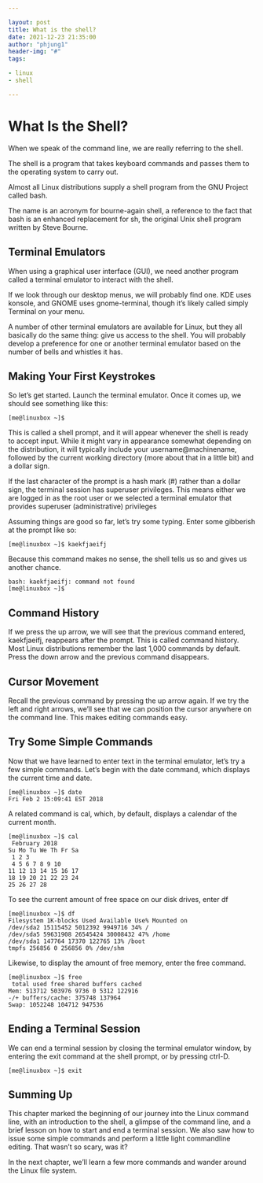 ```yaml
---

layout: post
title: What is the shell?
date: 2021-12-23 21:35:00
author: "phjung1"
header-img: "#"
tags:

- linux
- shell

---
```


# What Is the Shell?



When we speak of the command line, we are really referring to the shell. 

The shell is a program that takes keyboard commands and passes them to the operating system to carry out. 

Almost all Linux distributions supply a shell program from the GNU Project called bash. 

The name is an acronym for bourne-again shell, a reference to the fact that bash is an enhanced replacement for sh, the original Unix shell program written by Steve Bourne.



## Terminal Emulators

When using a graphical user interface (GUI), we need another program called a terminal emulator to interact with the shell.

 If we look through our desktop menus, we will probably find one. KDE uses konsole, and GNOME uses gnome-terminal, though it’s likely called simply Terminal on your menu. 

A number of other terminal emulators are available for Linux, but they all basically do the same thing: give us access to the shell. You will probably develop a preference for one or another terminal emulator based on the number of bells and whistles it has.



## Making Your First Keystrokes

So let’s get started. Launch the terminal emulator. Once it comes up, we
should see something like this:

    [me@linuxbox ~]$

This is called a shell prompt, and it will appear whenever the shell is
ready to accept input. While it might vary in appearance somewhat depending on the distribution, it will typically include your username@machinename,
followed by the current working directory (more about that in a little bit)
and a dollar sign.



If the last character of the prompt is a hash mark (#) rather than a
dollar sign, the terminal session has superuser privileges. This means either
we are logged in as the root user or we selected a terminal emulator that
provides superuser (administrative) privileges



Assuming things are good so far, let’s try some typing. Enter some
gibberish at the prompt like so:



    [me@linuxbox ~]$ kaekfjaeifj

Because this command makes no sense, the shell tells us so and gives us
another chance.



    bash: kaekfjaeifj: command not found
    [me@linuxbox ~]$



## Command History

If we press the up arrow, we will see that the previous command entered,
kaekfjaeifj, reappears after the prompt. This is called command history. Most
Linux distributions remember the last 1,000 commands by default. Press
the down arrow and the previous command disappears.



## Cursor Movement

Recall the previous command by pressing the up arrow again. If we try the
left and right arrows, we’ll see that we can position the cursor anywhere on
the command line. This makes editing commands easy.



## Try Some Simple Commands

Now that we have learned to enter text in the terminal emulator, let’s try a
few simple commands. Let’s begin with the date command, which displays
the current time and date.

    [me@linuxbox ~]$ date
    Fri Feb 2 15:09:41 EST 2018

A related command is cal, which, by default, displays a calendar of the
current month.

    [me@linuxbox ~]$ cal
     February 2018
    Su Mo Tu We Th Fr Sa
     1 2 3
     4 5 6 7 8 9 10
    11 12 13 14 15 16 17
    18 19 20 21 22 23 24
    25 26 27 28 



To see the current amount of free space on our disk drives, enter df

    [me@linuxbox ~]$ df
    Filesystem 1K-blocks Used Available Use% Mounted on
    /dev/sda2 15115452 5012392 9949716 34% /
    /dev/sda5 59631908 26545424 30008432 47% /home
    /dev/sda1 147764 17370 122765 13% /boot
    tmpfs 256856 0 256856 0% /dev/shm



Likewise, to display the amount of free memory, enter the free command.

    [me@linuxbox ~]$ free
     total used free shared buffers cached
    Mem: 513712 503976 9736 0 5312 122916
    -/+ buffers/cache: 375748 137964
    Swap: 1052248 104712 947536



## Ending a Terminal Session

We can end a terminal session by closing the terminal emulator window, by
entering the exit command at the shell prompt, or by pressing ctrl-D.

    [me@linuxbox ~]$ exit



## Summing Up

This chapter marked the beginning of our journey into the Linux command line, with an introduction to the shell, a glimpse of the command
line, and a brief lesson on how to start and end a terminal session. We also
saw how to issue some simple commands and perform a little light commandline editing. That wasn’t so scary, was it?



In the next chapter, we’ll learn a few more commands and wander
around the Linux file system.


